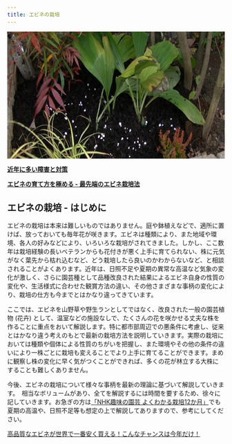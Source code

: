 ```yaml
---
title: エビネの栽培
---
```

<img style="display: block;" src="/assets/images/sai_fir.jpg" width="735" height="294" alt="エビネ (Calanthe) の栽培 - Ranyuen" />

<b><a href="growings/recent_failure_and_provision">近年に多い障害と対策</a></b>

<b><a href="growings/calanthe/growings_calanthe_in_the_new_way">エビネの育て方を極める - 最先端のエビネ栽培法</a></b>

## エビネの栽培 - はじめに
エビネの栽培は本来は難しいものではありません。庭や鉢植えなどで、適所に置けば、放っておいても毎年花が咲きます。エビネは種類により、また地域や環境、各人の好みなどにより、いろいろな栽培がされてきました。しかし、ここ数年は栽培経験の長いベテランからも花付きが悪く上手に育てられない、株に元気がなく葉先から枯れ込むなど、どう栽培したら良いのかわからないなど、と相談されることがよくあります。近年は、日照不足や夏期の異常な高温など気象の変化が激しく、さらに園芸種として品種改良された結果によるエビネ自身の性質の変化や、生活様式に合わせた観賞方法の違い、その他さまざまな事柄の変化により、栽培の仕方も今までとはかなり違ってきています。

ここでは、エビネを山野草や野生ランとしてではなく、改良された一般の園芸植物 (花卉) として、温室などの施設なしで、たくさんの花を咲かせる丈夫な株を作ることに重点をおいて解説します。特に都市部周辺での悪条件に考慮し、従来とはかなり違う考えのもとで最新の栽培方法を説明していきます。実際の栽培においては種類や個体による性質のちがいを把握し、また環境やその他の条件の違いにより一株ごとに栽培も変えることでより上手に育てることができます。まめに観察し株の変化に早く気がつくことができれば、多くの花が林立する大株にすることも難しくありません。

今後、エビネの栽培について様々な事柄を最新の理論に基づいて解説していきます。　相当なボリュームがあり、全てを解説するには時間を要するため、徐々に記していきます。お急ぎの方は[「NHK趣味の園芸 よくわかる栽培12か月」](https://www.amazon.co.jp/dp/4140402032/)でも夏期の高温や、日照不足等も想定の上で解説してありますので、参考にしてください。

<a href="news/calanthe_fair_2014">高品質なエビネが世界で一番安く買える！こんなチャンスは今年だけ！</a>
